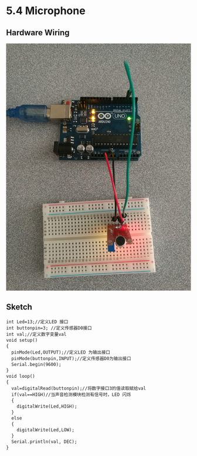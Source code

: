 # 5.4 Microphone

## Hardware Wiring
![Image](../../Examples/sensor-kit-for-arduino/034_microphone.jpg)

## Sketch
```
int Led=13;//定义LED 接口
int buttonpin=3; //定义传感器D0接口
int val;//定义数字变量val
void setup()
{
  pinMode(Led,OUTPUT);//定义LED 为输出接口
  pinMode(buttonpin,INPUT);//定义传感器D0为输出接口
  Serial.begin(9600);
}
void loop()
{
  val=digitalRead(buttonpin);//将数字接口3的值读取赋给val
  if(val==HIGH)//当声音检测模块检测有信号时，LED 闪烁
  {
    digitalWrite(Led,HIGH);
  }
  else
  {
    digitalWrite(Led,LOW);
  }
  Serial.println(val, DEC);
}
```